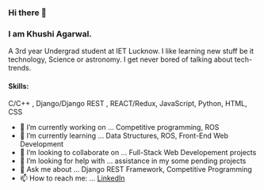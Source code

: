 ### Hi there 👋

### I am Khushi Agarwal.

A 3rd year Undergrad student at IET Lucknow. I like learning new stuff be it technology, Science or astronomy. I get never bored of talking about tech-trends. 


#### Skills: 
C/C++ , Django/Django REST , REACT/Redux, JavaScript, Python, HTML, CSS

- 🔭 I’m currently working on ... Competitive programming, ROS
- 🌱 I’m currently learning ... Data Structures, ROS, Front-End Web Development 
- 👯 I’m looking to collaborate on ... Full-Stack Web Developement projects
- 🤔 I’m looking for help with ... assistance in my some pending projects
- 💬 Ask me about ... Django REST Framework, Competitive Programming
- 📫 How to reach me: ... [LinkedIn](https://www.linkedin.com/in/khushiagarwal/)

